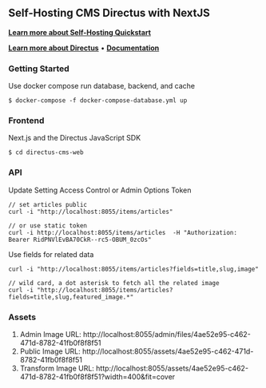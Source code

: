 ## Self-Hosting CMS Directus with NextJS

**[Learn more about Self-Hosting Quickstart](https://docs.directus.io/self-hosted/quickstart.html)**

**[Learn more about Directus](https://directus.io)** • **[Documentation](https://docs.directus.io)**

### Getting Started

Use docker compose run database, backend, and cache

```
$ docker-compose -f docker-compose-database.yml up

```

### Frontend

Next.js and the Directus JavaScript SDK

```
$ cd directus-cms-web

```

### API

Update Setting Access Control or Admin Options Token

```
// set articles public
curl -i "http://localhost:8055/items/articles"

// or use static token
curl -i http://localhost:8055/items/articles  -H "Authorization: Bearer RidPNVlEvBA70CkR--rc5-OBUM_0zcOs"
```

Use fields for related data

```
curl -i "http://localhost:8055/items/articles?fields=title,slug,image"

// wild card, a dot asterisk to fetch all the related image
curl -i "http://localhost:8055/items/articles?fields=title,slug,featured_image.*"
```

### Assets

1. Admin Image URL: http://localhost:8055/admin/files/4ae52e95-c462-471d-8782-41fb0f8f8f51
2. Public Image URL: http://localhost:8055/assets/4ae52e95-c462-471d-8782-41fb0f8f8f51
3. Transform Image URL: http://localhost:8055/assets/4ae52e95-c462-471d-8782-41fb0f8f8f51?width=400&fit=cover
